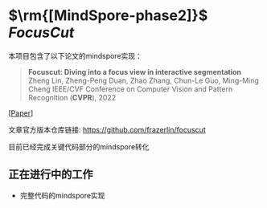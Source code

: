 

# $\rm{[MindSpore-phase2]}$ $FocusCut$

本项目包含了以下论文的mindspore实现：

> **Focuscut: Diving into a focus view in interactive segmentation**
> Zheng Lin, Zheng-Peng Duan, Zhao Zhang, Chun-Le Guo, Ming-Ming Cheng
> IEEE/CVF Conference on Computer Vision and Pattern Recognition (**CVPR**), 2022

[[Paper](https://openaccess.thecvf.com/content/CVPR2022/papers/Lin_FocusCut_Diving_Into_a_Focus_View_in_Interactive_Segmentation_CVPR_2022_paper.pdf)]

文章官方版本仓库链接: https://github.com/frazerlin/focuscut



目前已经完成关键代码部分的mindspore转化



## 正在进行中的工作

-  完整代码的mindspore实现
